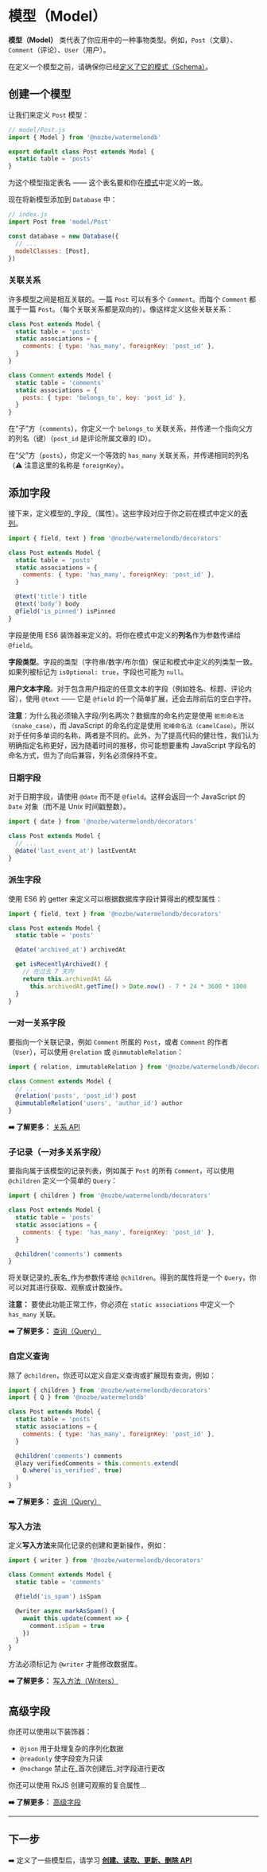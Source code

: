 # 模型（Model）

**模型（Model）** 类代表了你应用中的一种事物类型。例如，`Post`（文章）、`Comment`（评论）、`User`（用户）。

在定义一个模型之前，请确保你已经[定义了它的模式（Schema）](./Schema.md)。

## 创建一个模型

让我们来定义 `Post` 模型：

```js
// model/Post.js
import { Model } from '@nozbe/watermelondb'

export default class Post extends Model {
  static table = 'posts'
}
```

为这个模型指定表名 —— 这个表名要和你在[模式](./Schema.md)中定义的一致。

现在将新模型添加到 `Database` 中：

```js
// index.js
import Post from 'model/Post'

const database = new Database({
  // ...
  modelClasses: [Post],
})
```

### 关联关系

许多模型之间是相互关联的。一篇 `Post` 可以有多个 `Comment`。而每个 `Comment` 都属于一篇 `Post`。（每个关联关系都是双向的）。像这样定义这些关联关系：

```js
class Post extends Model {
  static table = 'posts'
  static associations = {
    comments: { type: 'has_many', foreignKey: 'post_id' },
  }
}

class Comment extends Model {
  static table = 'comments'
  static associations = {
    posts: { type: 'belongs_to', key: 'post_id' },
  }
}
```

在“子”方（`comments`），你定义一个 `belongs_to` 关联关系，并传递一个指向父方的列名（键）（`post_id` 是评论所属文章的 ID）。

在“父”方（`posts`），你定义一个等效的 `has_many` 关联关系，并传递相同的列名（⚠️ 注意这里的名称是 `foreignKey`）。

## 添加字段

接下来，定义模型的_字段_（属性）。这些字段对应于你之前在模式中定义的[表列](./Schema.md)。

```js
import { field, text } from '@nozbe/watermelondb/decorators'

class Post extends Model {
  static table = 'posts'
  static associations = {
    comments: { type: 'has_many', foreignKey: 'post_id' },
  }

  @text('title') title
  @text('body') body
  @field('is_pinned') isPinned
}
```

字段是使用 ES6 装饰器来定义的。将你在模式中定义的**列名**作为参数传递给 `@field`。

**字段类型**。字段的类型（字符串/数字/布尔值）保证和模式中定义的列类型一致。如果列被标记为 `isOptional: true`，字段也可能为 `null`。

**用户文本字段**。对于包含用户指定的任意文本的字段（例如姓名、标题、评论内容），使用 `@text` —— 它是 `@field` 的一个简单扩展，还会去除前后的空白字符。

**注意**：为什么我必须输入字段/列名两次？数据库的命名约定是使用 `蛇形命名法（snake_case）`，而 JavaScript 的命名约定是使用 `驼峰命名法（camelCase）`。所以对于任何多单词的名称，两者是不同的。此外，为了提高代码的健壮性，我们认为明确指定名称更好，因为随着时间的推移，你可能想要重构 JavaScript 字段名的命名方式，但为了向后兼容，列名必须保持不变。

### 日期字段

对于日期字段，请使用 `@date` 而不是 `@field`。这样会返回一个 JavaScript 的 `Date` 对象（而不是 Unix 时间戳整数）。

```js
import { date } from '@nozbe/watermelondb/decorators'

class Post extends Model {
  // ...
  @date('last_event_at') lastEventAt
}
```

### 派生字段

使用 ES6 的 getter 来定义可以根据数据库字段计算得出的模型属性：

```js
import { field, text } from '@nozbe/watermelondb/decorators'

class Post extends Model {
  static table = 'posts'

  @date('archived_at') archivedAt

  get isRecentlyArchived() {
    // 在过去 7 天内
    return this.archivedAt &&
      this.archivedAt.getTime() > Date.now() - 7 * 24 * 3600 * 1000
  }
}
```

### 一对一关系字段

要指向一个关联记录，例如 `Comment` 所属的 `Post`，或者 `Comment` 的作者（`User`），可以使用 `@relation` 或 `@immutableRelation`：

```js
import { relation, immutableRelation } from '@nozbe/watermelondb/decorators'

class Comment extends Model {
  // ...
  @relation('posts', 'post_id') post
  @immutableRelation('users', 'author_id') author
}
```

**➡️ 了解更多：** [关系 API](./Relation.md)

### 子记录（一对多关系字段）

要指向属于该模型的记录列表，例如属于 `Post` 的所有 `Comment`，可以使用 `@children` 定义一个简单的 `Query`：

```js
import { children } from '@nozbe/watermelondb/decorators'

class Post extends Model {
  static table = 'posts'
  static associations = {
    comments: { type: 'has_many', foreignKey: 'post_id' },
  }

  @children('comments') comments
}
```

将关联记录的_表名_作为参数传递给 `@children`。得到的属性将是一个 `Query`，你可以对其进行获取、观察或计数操作。

**注意：** 要使此功能正常工作，你必须在 `static associations` 中定义一个 `has_many` 关联。

**➡️ 了解更多：** [查询（Query）](./Query.md)

### 自定义查询

除了 `@children`，你还可以定义自定义查询或扩展现有查询，例如：

```js
import { children } from '@nozbe/watermelondb/decorators'
import { Q } from '@nozbe/watermelondb'

class Post extends Model {
  static table = 'posts'
  static associations = {
    comments: { type: 'has_many', foreignKey: 'post_id' },
  }

  @children('comments') comments
  @lazy verifiedComments = this.comments.extend(
    Q.where('is_verified', true)
  )
}
```

**➡️ 了解更多：** [查询（Query）](./Query.md)

### 写入方法

定义**写入方法**来简化记录的创建和更新操作，例如：

```js
import { writer } from '@nozbe/watermelondb/decorators'

class Comment extends Model {
  static table = 'comments'

  @field('is_spam') isSpam

  @writer async markAsSpam() {
    await this.update(comment => {
      comment.isSpam = true
    })
  }
}
```

方法必须标记为 `@writer` 才能修改数据库。

**➡️ 了解更多：** [写入方法（Writers）](./Writers.md)

## 高级字段

你还可以使用以下装饰器：

- `@json` 用于处理复杂的序列化数据
- `@readonly` 使字段变为只读
- `@nochange` 禁止在_首次创建后_对字段进行更改

你还可以使用 RxJS 创建可观察的复合属性…

**➡️ 了解更多：** [高级字段](./Advanced/AdvancedFields.md)

* * *

## 下一步

➡️ 定义了一些模型后，请学习 [**创建、读取、更新、删除 API**](./CRUD.md)
